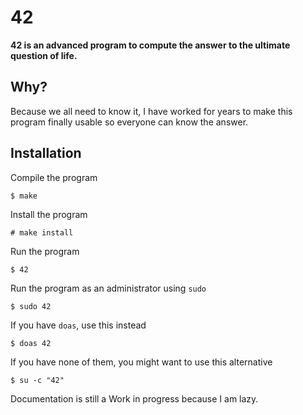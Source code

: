 # 42

**42 is an advanced program to compute the answer to the ultimate question of life.**

## Why?

Because we all need to know it, I have worked for years to make this program finally usable so everyone can know the answer.

## Installation

Compile the program
```
$ make
```

Install the program
```
# make install
```

Run the program
```
$ 42
```

Run the program as an administrator using `sudo`
```
$ sudo 42
```

If you have `doas`, use this instead
```
$ doas 42
```

If you have none of them, you might want to use this alternative
```
$ su -c "42"
````

Documentation is still a Work in progress because I am lazy.
